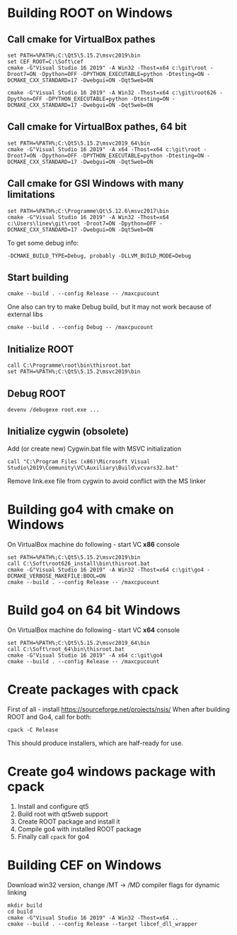 # Building ROOT on Windows

## Call cmake for VirtualBox pathes

    set PATH=%PATH%;C:\Qt5\5.15.2\msvc2019\bin
    set CEF_ROOT=C:\Soft\cef
    cmake -G"Visual Studio 16 2019" -A Win32 -Thost=x64 c:\git\root -Droot7=ON -Dpython=OFF -DPYTHON_EXECUTABLE=python -Dtesting=ON -DCMAKE_CXX_STANDARD=17 -Dwebgui=ON -Dqt5web=ON

    cmake -G"Visual Studio 16 2019" -A Win32 -Thost=x64 c:\git\root626 -Dpython=OFF -DPYTHON_EXECUTABLE=python -Dtesting=ON -DCMAKE_CXX_STANDARD=17 -Dwebgui=ON -Dqt5web=ON

## Call cmake for VirtualBox pathes, 64 bit

    set PATH=%PATH%;C:\Qt5\5.15.2\msvc2019_64\bin
    cmake -G"Visual Studio 16 2019" -A x64 -Thost=x64 c:\git\root -Droot7=ON -Dpython=OFF -DPYTHON_EXECUTABLE=python -Dtesting=ON -DCMAKE_CXX_STANDARD=17 -Dwebgui=ON -Dqt5web=ON


## Call cmake for GSI Windows with many limitations

    set PATH=%PATH%;C:\Programme\Qt\5.12.6\msvc2017\bin
    cmake -G"Visual Studio 16 2019" -A Win32 -Thost=x64 c:\Users\linev\git\root -Droot7=ON -Dpython=OFF -DCMAKE_CXX_STANDARD=17 -Dwebgui=ON -Dqt5web=ON

To get some debug info:

    -DCMAKE_BUILD_TYPE=Debug, probably -DLLVM_BUILD_MODE=Debug


## Start building

    cmake --build . --config Release -- /maxcpucount

One also can try to make Debug build, but it may not work because of external libs

    cmake --build . --config Debug -- /maxcpucount

## Initialize ROOT

    call C:\Programme\root\bin\thisroot.bat
    set PATH=%PATH%;C:\Qt5\5.15.2\msvc2019\bin

## Debug ROOT

    devenv /debugexe root.exe ...


## Initialize cygwin (obsolete)

Add (or create new) Cygwin.bat file with MSVC initialization

    call "C:\Program Files (x86)\Microsoft Visual Studio\2019\Community\VC\Auxiliary\Build\vcvars32.bat"

Remove link.exe file from cygwin to avoid conflict with the MS linker


# Building go4 with cmake on Windows

On VirtualBox machine do following - start VC **x86** console

    set PATH=%PATH%;C:\Qt5\5.15.2\msvc2019\bin
    call C:\Soft\root626_install\bin\thisroot.bat
    cmake -G"Visual Studio 16 2019" -A Win32 -Thost=x64 c:\git\go4 -DCMAKE_VERBOSE_MAKEFILE:BOOL=ON
    cmake --build . --config Release -- /maxcpucount

# Build go4 on 64 bit Windows

On VirtualBox machine do following - start VC **x64** console

    set PATH=%PATH%;C:\Qt5\5.15.2\msvc2019_64\bin
    call C:\Soft\root_64\bin\thisroot.bat
    cmake -G"Visual Studio 16 2019" -A x64 c:\git\go4
    cmake --build . --config Release -- /maxcpucount


# Create packages with cpack

First of all - install https://sourceforge.net/projects/nsis/
When after building ROOT and Go4, call for both:

    cpack -C Release

This should produce installers, which are half-ready for use.

# Create go4 windows package with cpack

1. Install and configure qt5
2. Build root with qt5web support
3. Create ROOT package and install it
4. Compile go4 with installed ROOT package
5. Finally call `cpack` for go4


# Building CEF on Windows

Download win32 version, change /MT -> /MD compiler flags for dynamic linking

    mkdir build
    cd build
    cmake -G"Visual Studio 16 2019" -A Win32 -Thost=x64 ..
    cmake --build . --config Release --target libcef_dll_wrapper

